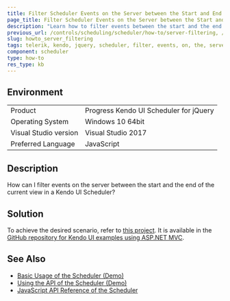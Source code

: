 ```yaml
---
title: Filter Scheduler Events on the Server between the Start and End of the Current View
page_title: Filter Scheduler Events on the Server between the Start and End of the Current View
description: "Learn how to filter events between the start and the end of the current view on the server in the Kendo UI for jQuery Scheduler."
previous_url: /controls/scheduling/scheduler/how-to/server-filtering, /controls/scheduling/scheduler/how-to/filtering/server-filtering
slug: howto_server_filtering
tags: telerik, kendo, jquery, scheduler, filter, events, on, the, server, between, start, end, of, current, view
component: scheduler
type: how-to
res_type: kb
---
```


## Environment

<table>
 <tr>
  <td>Product</td>
  <td>Progress Kendo UI Scheduler for jQuery</td>
 </tr>
 <tr>
  <td>Operating System</td>
  <td>Windows 10 64bit</td>
 </tr>
 <tr>
  <td>Visual Studio version</td>
  <td>Visual Studio 2017</td>
 </tr>
 <tr>
  <td>Preferred Language</td>
  <td>JavaScript</td>
 </tr>
</table>

## Description

How can I filter events on the server between the start and the end of the current view in a Kendo UI Scheduler?

## Solution

To achieve the desired scenario, refer to [this project](https://github.com/telerik/kendo-examples-asp-net-mvc/tree/master/scheduler-server-filtering). It is available in the [GitHub repository for Kendo UI examples using ASP.NET MVC](https://github.com/telerik/kendo-examples-asp-net-mvc).

## See Also

* [Basic Usage of the Scheduler (Demo)](https://demos.telerik.com/kendo-ui/scheduler/index)
* [Using the API of the Scheduler (Demo)](https://demos.telerik.com/kendo-ui/scheduler/api)
* [JavaScript API Reference of the Scheduler](/api/javascript/ui/scheduler)
